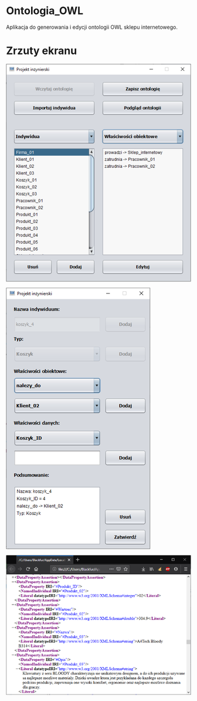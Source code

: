 # Ontologia_OWL
Aplikacja do generowania i edycji ontologii OWL sklepu internetowego.

# Zrzuty ekranu

![Alt text](/screenshots/1.png?raw=true "Optional Title")

![Alt text](/screenshots/2.png?raw=true "Optional Title")

![Alt text](/screenshots/3.png?raw=true "Optional Title")

